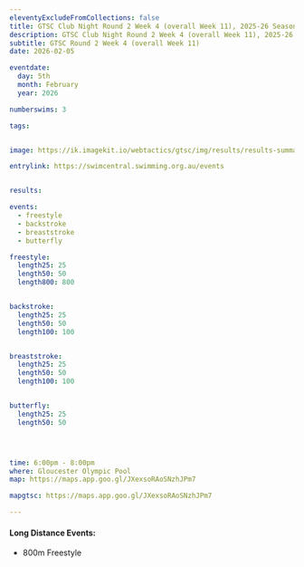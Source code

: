 ```yaml
--- 
eleventyExcludeFromCollections: false
title: GTSC Club Night Round 2 Week 4 (overall Week 11), 2025-26 Season
description: GTSC Club Night Round 2 Week 4 (overall Week 11), 2025-26 Season
subtitle: GTSC Round 2 Week 4 (overall Week 11)
date: 2026-02-05

eventdate:
  day: 5th
  month: February
  year: 2026

numberswims: 3

tags:


image: https://ik.imagekit.io/webtactics/gtsc/img/results/results-summary-11.jpg

entrylink: https://swimcentral.swimming.org.au/events


results: 

events:
  - freestyle
  - backstroke
  - breaststroke
  - butterfly

freestyle:
  length25: 25
  length50: 50
  length800: 800


backstroke:
  length25: 25
  length50: 50
  length100: 100


breaststroke:
  length25: 25
  length50: 50
  length100: 100


butterfly:
  length25: 25
  length50: 50




time: 6:00pm - 8:00pm
where: Gloucester Olympic Pool
map: https://maps.app.goo.gl/JXexsoRAoSNzhJPm7

mapgtsc: https://maps.app.goo.gl/JXexsoRAoSNzhJPm7

---
```

<h4>Long Distance Events:</h4>
<ul>
<li>800m Freestyle</li>
</ul>
<div class="tworemdotteddivider"></div>